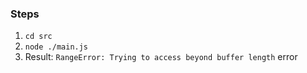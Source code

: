 ### Steps
1. `cd src`
2. `node ./main.js`
3. Result: `RangeError: Trying to access beyond buffer length` error
